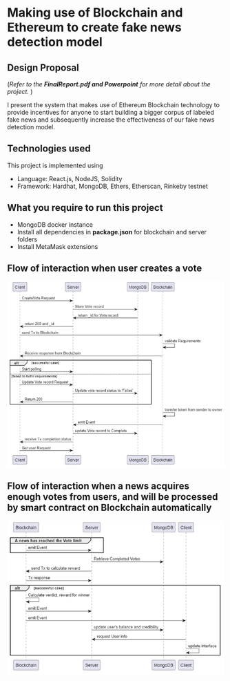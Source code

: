 # Making use of Blockchain and Ethereum to create fake news detection model

## Design Proposal 
(*Refer to the ***FinalReport.pdf and Powerpoint*** for more detail about the project.* )

I present the system that makes use of Ethereum Blockchain technology to provide incentives for anyone
to start building a bigger corpus of labeled fake news and subsequently increase the
effectiveness of our fake news detection model.



## Technologies used
This project is implemented using 
* Language: React.js, NodeJS, Solidity
* Framework: Hardhat, MongoDB, Ethers, Etherscan, Rinkeby testnet

## What you require to run this project
* MongoDB docker instance
* Install all dependencies in **package.json** for blockchain and server folders
* Install MetaMask extensions

## Flow of interaction when user creates a vote
![plot](./flowcharts/CreateVote%20flow.png)

## Flow of interaction when a news acquires enough votes from users, and will be processed by smart contract on Blockchain automatically
![plot](./flowcharts/Discharge%20Contract.png)